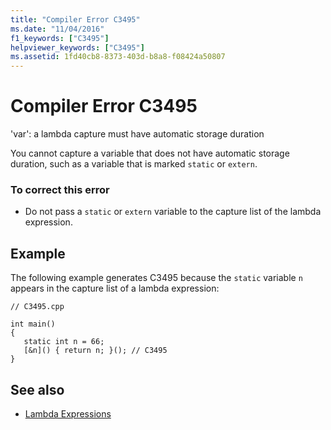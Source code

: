 ```yaml
---
title: "Compiler Error C3495"
ms.date: "11/04/2016"
f1_keywords: ["C3495"]
helpviewer_keywords: ["C3495"]
ms.assetid: 1fd40cb8-8373-403d-b8a8-f08424a50807
---
```

# Compiler Error C3495

'var': a lambda capture must have automatic storage duration

You cannot capture a variable that does not have automatic storage duration, such as a variable that is marked `static` or `extern`.

### To correct this error

- Do not pass a `static` or `extern` variable to the capture list of the lambda expression.

## Example

The following example generates C3495 because the `static` variable `n` appears in the capture list of a lambda expression:

```
// C3495.cpp

int main()
{
   static int n = 66;
   [&n]() { return n; }(); // C3495
}
```

## See also

- [Lambda Expressions](../../cpp/lambda-expressions-in-cpp.md)
